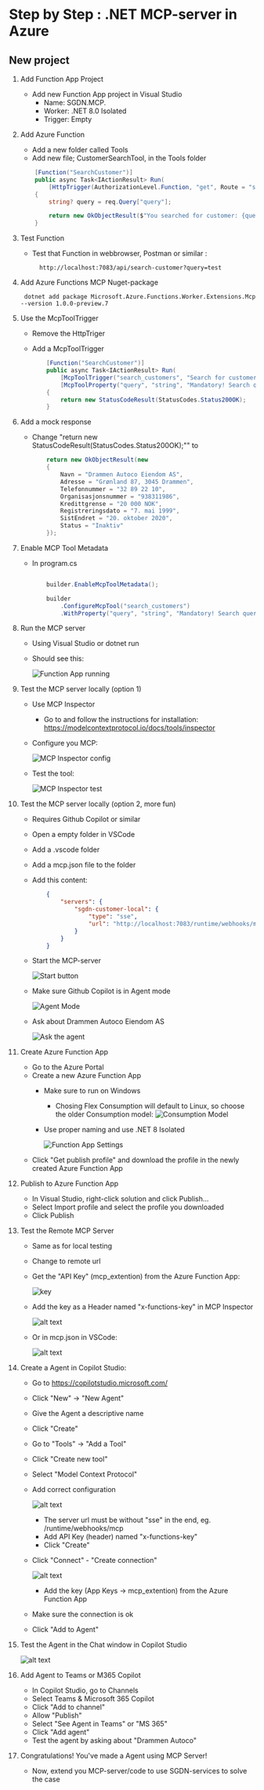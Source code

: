 
# Step by Step : .NET MCP-server in Azure

## New project

1.  Add Function App Project
    - Add new Function App project in Visual Studio
        - Name: SGDN.MCP.<your-project-nam>
        - Worker: .NET 8.0 Isolated
        - Trigger: Empty

2. Add Azure Function

    * Add a new folder called Tools
    * Add new file; CustomerSearchTool, in the Tools folder

    ```csharp 
        [Function("SearchCustomer")]
        public async Task<IActionResult> Run(
            [HttpTrigger(AuthorizationLevel.Function, "get", Route = "search-customer")] HttpRequestData req)
        {
            string? query = req.Query["query"];

            return new OkObjectResult($"You searched for customer: {query}");
        }
    ```
    
3. Test Function

    * Test that Function in webbrowser, Postman or similar :

            http://localhost:7083/api/search-customer?query=test

4. Add Azure Functions MCP Nuget-package

        dotnet add package Microsoft.Azure.Functions.Worker.Extensions.Mcp --version 1.0.0-preview.7

5. Use the McpToolTrigger

    * Remove the HttpTriger
    * Add a McpToolTrigger

        ```csharp 
            [Function("SearchCustomer")]
            public async Task<IActionResult> Run(
                [McpToolTrigger("search_customers", "Search for customers in the SGDN Customer database using various search criteria. The query parameter is mandatory")] ToolInvocationContext context,
                [McpToolProperty("query", "string", "Mandatory! Search query string to find customers by name, organization number, or other fields.", true)] string query)
            {
                return new StatusCodeResult(StatusCodes.Status200OK);
            }      
        ```
5. Add a mock response

    * Change "return new StatusCodeResult(StatusCodes.Status200OK);"" to

        ```csharp 
            return new OkObjectResult(new
            {
                Navn = "Drammen Autoco Eiendom AS",
                Adresse = "Grønland 87, 3045 Drammen",
                Telefonnummer = "32 89 22 10",
                Organisasjonsnummer = "938311986",
                Kredittgrense = "20 000 NOK",
                Registreringsdato = "7. mai 1999",
                SistEndret = "20. oktober 2020",
                Status = "Inaktiv"
            });   
        ```

6. Enable MCP Tool Metadata

    * In program.cs
    
        ```csharp 

            builder.EnableMcpToolMetadata();

            builder
                .ConfigureMcpTool("search_customers")
                .WithProperty("query", "string", "Mandatory! Search query string to find customers by name, organization number, or other fields.", required: true);

        ``` 

7. Run the MCP server

    * Using Visual Studio or dotnet run
    * Should see this:

        ![Function App running](image.png)
        
        
8. Test the MCP server locally (option 1)

    * Use MCP Inspector
        - Go to and follow the instructions for installation: 
        https://modelcontextprotocol.io/docs/tools/inspector
    * Configure you MCP:

        ![MCP Inspector config](image-6.png)

    * Test the tool:

        ![MCP Inspector test](image-7.png)

8. Test the MCP server locally (option 2, more fun)


    * Requires Github Copilot or similar
    * Open a empty folder in VSCode 
    * Add a .vscode folder
    * Add a mcp.json file to the folder
    * Add this content:    

        ```json
            {
                "servers": {
                    "sgdn-customer-local": {
                        "type": "sse",
                        "url": "http://localhost:7083/runtime/webhooks/mcp/sse",
                    }
                }
            }       
        ``` 
    * Start the MCP-server

        ![Start button](image-1.png)

    * Make sure Github Copilot is in Agent mode

        ![Agent Mode](image-2.png)

    * Ask about Drammen Autoco Eiendom AS

        ![Ask the agent](image-3.png)

9. Create Azure Function App

    * Go to the Azure Portal
    * Create a new Azure Function App
        - Make sure to run on Windows
            - Chosing Flex Consumption will default to Linux, so choose the older Consumption model:
            ![Consumption Model](image-5.png)
        - Use proper naming and use .NET 8 Isolated 

            ![Function App Settings](image-4.png)
    * Click "Get publish profile" and download the profile in the newly created Azure Function App

10. Publish to Azure Function App
    * In Visual Studio, right-click solution and click Publish...
    * Select Import profile and select the profile you downloaded
    * Click Publish

12. Test the Remote MCP Server

    * Same as for local testing
    * Change to remote url
    * Get the "API Key" (mcp_extention) from the Azure Function App:

        ![key](image-8.png)

    * Add the key as a Header named "x-functions-key" in MCP Inspector

        ![alt text](image-9.png)

    * Or in mcp.json in VSCode:

        ![alt text](image-10.png)

15. Create a Agent in Copilot Studio:

    * Go to https://copilotstudio.microsoft.com/
    * Click "New" -> "New Agent"
    * Give the Agent a descriptive name
    * Click "Create"
    * Go to "Tools" -> "Add a Tool"
    * Click "Create new tool"
    * Select "Model Context Protocol"
    * Add correct configuration

        ![alt text](image-11.png)

        - The server url must be without "sse" in the end, eg. <your server>/runtime/webhooks/mcp
        - Add API Key (header) named "x-functions-key"
        - Click "Create"
    * Click "Connect" - "Create connection"

        ![alt text](image-12.png)
        - Add the key (App Keys -> mcp_extention) from the Azure Function App
    * Make sure the connection is ok
    * Click "Add to Agent"

16. Test the Agent in the Chat window in Copilot Studio

    ![alt text](image-13.png)


17. Add Agent to Teams or M365 Copilot

    * In Copilot Studio, go to Channels
    * Select Teams & Microsoft 365 Copilot
    * Click "Add to channel"
    * Allow "Publish"
    * Select "See Agent in Teams" or "MS 365"
    * Click "Add agent"
    * Test the agent by asking about "Drammen Autoco"

14. Congratulations! You've made a Agent using MCP Server!

    * Now, extend you MCP-server/code to use SGDN-services to solve the case